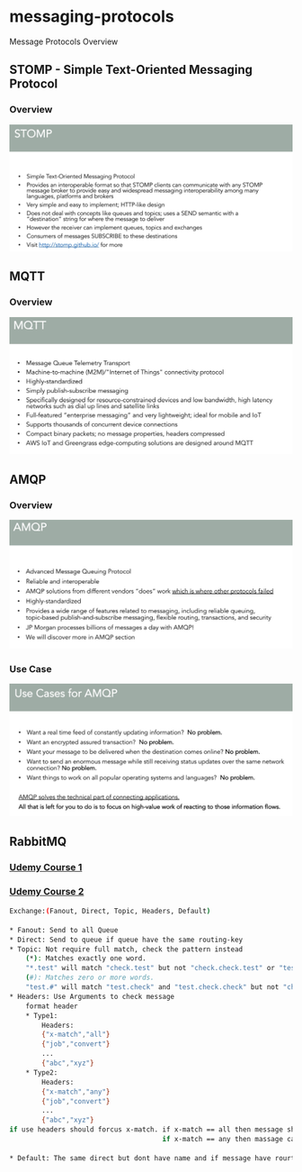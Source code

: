 # messaging-protocols
Message Protocols Overview

## STOMP - Simple Text-Oriented Messaging Protocol
### Overview
<img src="Image/STOMP.png" alt="STOMP" >

## MQTT
### Overview
<img src="Image/MQTT.png" alt="MQTT" >

## AMQP
### Overview
<img src="Image/AMQP.png" alt="AMQP" >

### Use Case
<img src="Image/UseCaseForAMQP.png" alt="Use Case" >

## RabbitMQ
### [Udemy Course 1](https://www.udemy.com/course/learn-rabbitmq-asynchronous-messaging-with-java-and-spring/)
### [Udemy Course 2](https://www.udemy.com/course/rabbitmq-and-messaging-concepts/)


```bash
Exchange:(Fanout, Direct, Topic, Headers, Default)

* Fanout: Send to all Queue
* Direct: Send to queue if queue have the same routing-key
* Topic: Not require full match, check the pattern instead 
    (*): Matches exactly one word.
    "*.test" will match "check.test" but not "check.check.test" or "test.check"
    (#): Matches zero or more words.
    "test.#" will match "test.check" and "test.check.check" but not "check.test"
* Headers: Use Arguments to check message
    format header
    * Type1:
        Headers:
        {"x-match","all"}
        {"job","convert"}
        ...
        {"abc","xyz"}
    * Type2:
        Headers:
        {"x-match","any"}
        {"job","convert"}
        ...
        {"abc","xyz"}
if use headers should forcus x-match. if x-match == all then message should the same header to pass 
                                      if x-match == any then massage can the same one arguments

* Default: The same direct but dont have name and if message have rourting-key the same name queue then pass

```
